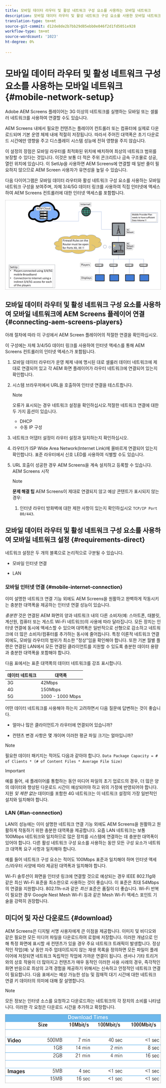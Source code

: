 ```yaml
---
title: 모바일 데이터 라우터 및 활성 네트워크 구성 요소를 사용하는 모바일 네트워크
description: 모바일 데이터 라우터 및 활성 네트워크 구성 요소를 사용한 모바일 네트워크에 대해 설명합니다.
translation-type: tm+mt
source-git-commit: d12de8de2b7bb29d85ebb0e046f2d1fd5051e928
workflow-type: tm+mt
source-wordcount: '1023'
ht-degree: 0%

---
```



# 모바일 데이터 라우터 및 활성 네트워크 구성 요소를 사용하는 모바일 네트워크 {#mobile-network-setup}

Adobe AEM Screens 플레이어는 3G 이상의 네트워크를 실행하는 모바일 또는 셀룰러 네트워크를 사용하여 연결할 수도 있습니다.

AEM Screens 내에서 필요한 컨텐츠는 플레이어 컨트롤러 또는 컴퓨터에 실제로 다운로드되며 기본 운영 체제 내에 적절히 저장됩니다. 따라서 주어진 대역폭은 초기 다운로드 시간에만 영향을 주고 디스플레이 시스템 성능에 전혀 영향을 주지 않습니다.

이 설정의 장점은 모바일 라우터를 최적화된 위치에 배치하여 최상의 네트워크 범위를 보장할 수 있다는 것입니다. 이것은 보통 더 적은 주위 콘크리트나 금속 구조물로 상공, 열린 위치에 있습니다.
이 SetUp을 사용하면 AEM Screens에 연결할 때 일반 줄이 필요하지 않으므로 AEM Screen 사용자가 유연성을 높일 수 있습니다.

다음 다이어그램은 모바일 데이터 라우터와 활성 네트워크 구성 요소를 사용하는 모바일 네트워크 구성을 보여주며, 자체 3/4/5G 데이터 링크를 사용하여 직접 인터넷에 액세스하여 AEM Screens 컨트롤러에 대한 인터넷 액세스를 포함합니다.

![](/help/using/assets/mobile-network-1.png)

## 모바일 데이터 라우터 및 활성 네트워크 구성 요소를 사용하여 모바일 네트워크에 AEM Screens 플레이어 연결 {#connecting-aem-screens-players}

아래 절차에 따라 이 구성에서 AEM Screen 플레이어의 적절한 연결을 확인하십시오.

이 구성에는 자체 3/4/5G 데이터 링크를 사용하여 인터넷 액세스를 통해 AEM Screens 컨트롤러의 인터넷 액세스가 포함됩니다.

1. 모바일 데이터 라우터가 운영 체제 내에 명시된 대로 셀룰러 데이터 네트워크에 제대로 연결되어 있고 각 AEM 화면 플레이어가 라우터 네트워크에 연결되어 있는지 확인합니다.
1. 시스템 브라우저에서 URL을 호출하여 인터넷 연결을 테스트합니다.
   >[!NOTE]
   >오류가 표시되는 경우 네트워크 설정을 확인하십시오.적절한 네트워크 연결에 대한 두 가지 옵션이 있습니다.
   >* DHCP
   >* 수동 IP 구성


1. 네트워크 어댑터 설정이 라우터 설정과 일치하는지 확인하십시오.

1. 라우터가 ISP Wide Area Network(Internet Link)에 올바르게 연결되어 있는지 확인합니다. 표준 라우터에서 신호 LED를 사용하여 식별할 수도 있습니다.
1. URL 호출이 성공한 경우 AEM Screens을 계속 설치하고 등록할 수 있습니다. AEM Screens 시작

   >[!NOTE]
   >**문제 해결 팁**
   >AEM Screens이 제대로 연결되지 않고 예상 콘텐트가 표시되지 않는 경우:
   >
   >1. 인터넷 라우터 방화벽에 대한 제한 사항이 있는지 확인하십시오 `TCP/IP Port 80/443`.



## 모바일 데이터 라우터 및 활성 네트워크 구성 요소를 사용하여 모바일 네트워크 설정 {#requirements-direct}

네트워크 설정은 두 개의 블록으로 논리적으로 구분될 수 있습니다.

* 모바일 인터넷 연결

* LAN

### 모바일 인터넷 연결 {#mobile-internet-connection}

이미 설명한 네트워크 연결 기능 외에도 AEM Screens을 원활하고 완벽하게 작동시키는 충분한 대역폭을 제공하는 인터넷 연결 성능이 있습니다.

*충분한* 것은 연결된 AEM 화면의 양과 네트워크 내의 다른 소비자(예: 스마트폰, 태블릿, 계산원, 컴퓨터 또는 게스트 Wi-Fi 네트워크)의 사용에 따라 달라집니다.
모든 장치는 인터넷 연결에 동시에 액세스할 수 있으며 대역폭은 일반적으로 선형으로 감소하고 네트워크에 더 많은 소비자/컴퓨터를 추가하는 동시에 줄어듭니다.
특정 이론적 네트워크 연결 외에도, 모바일 라우터의 범위가 최소한 &quot;정상&quot;임을 확인해야 합니다. 또한 기본 월별 플랜은 연결된 LAN에서 모든 연결된 클라이언트를 지원할 수 있도록 충분한 데이터 용량과 충분한 대역폭을 포함해야 합니다.

다음 표에서는 표준 대역폭의 데이터 네트워크를 강조 표시합니다.

| 데이터 네트워크 | 대역폭 |
|--- |--- |
| 3G | 42Mbps |
| 4G | 150Mbps |
| 5G | 1000 - 1000 Mbps |

어떤 데이터 네트워크를 사용해야 하는지 고려하면서 다음 질문에 답변하는 것이 좋습니다.

* 얼마나 많은 클라이언트가 라우터에 연결되어 있습니까?

* 컨텐츠 변경 사항은 몇 개이며 이러한 평균 파일 크기는 얼마입니까?

>[!NOTE]
>필요한 데이터 패키지는 적어도 다음과 같아야 합니다.
`Data Package Capacity = # of Clients * (# of Content Files * Average File Size)`

>[!IMPORTANT]
>예를 들어, 새 플레이어를 통합하는 동안 미디어 파일의 초기 업로드의 경우, 더 많은 양의 데이터와 향상된 다운로드 시간이 예상되어야 하고 위의 가정에 반영되어야 합니다. 지원 *및 제한 없는* 데이터를 포함한 4G 네트워크는 이 네트워크 설정의 가장 일반적인 설치와 일치해야 합니다.


### LAN {#lan-connection}

LAN의 성능에는 이미 설명한 네트워크 연결 기능 외에도 AEM Screens을 원활하고 원활하게 작동하기 위한 충분한 대역폭을 제공합니다. 요즘 LAN 네트워크는 보통 100Mbps 네트워크와 일치하므로 많은 장치를 시스템에 연결하는 데 충분한 대역폭이 있어야 합니다. 다른 활성 네트워크 구성 요소를 사용하는 동안 모든 구성 요소가 네트워크 대역폭 요구 사항과 일치해야 합니다.

예를 들어 네트워크 구성 요소는 적어도 100Mbps 표준과 일치해야 하며 인터넷 액세스/라우터 사양에 따라 제공된 대역폭과 일치해야 합니다.

Wi-Fi 솔루션이 화면을 인터넷 링크에 연결할 것으로 예상되는 경우 IEEE 802.11g와 같은 최신 Wi-Fi 표준을 최소한으로 사용하는 것이 좋습니다. 이 표준은 최대 54Mbps의 연결을 지원합니다. 802.11h-n과 같은 *최신* 표준은 품질이 더 좋습니다. Wi-Fi 반복이 필요한 경우 Google Nest Mesh Wi-Fi 등과 같은 Mesh Wi-Fi 액세스 포인트 기술을 강력히 권장합니다.

## 미디어 및 자산 다운로드 {#download}

AEM Screens은 디지털 서명 사용자에게 큰 이점을 제공합니다. 이미지 및 비디오와 같은 필요한 모든 미디어 파일을 다운로드하여 로컬에 저장합니다. 이러한 개념으로 인해 특정 화면에 표시할 새 컨텐츠가 있을 경우 주요 네트워크 트래픽이 발생합니다.
정상적인 작업(예: 낮 동안 자주 업데이트되지 않는 재생 목록을 정의하면 모든 파일이 플레이어에 저장되면 네트워크 독립적인 작업에 가까운 연결이 됩니다.
센서나 기타 트리거와의 상호 작용이 더 많아지고 컨텐츠가 매우 동적인 이러한 사용 사례의 경우, 즉각적인 화면 반응으로 최상의 고객 경험을 제공하기 위해서는 신속하고 안정적인 네트워크 연결이 필요합니다.
다음 표에서는 예상 가능한 성능 및 잠재적 대기 시간에 대한 네트워크 연결 키 데이터의 의미에 대해 잘 설명합니다.

>[!NOTE]
>모든 정보는 인터넷 소스를 요청하고 다운로드하는 네트워크의 각 장치의 소비를 나타냅니다. 이러한 각 요청은 다운로드 시간을 추가하고 확장합니다.

![](/help/using/assets/mobile-router-download.png)



